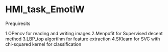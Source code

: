 # HMI_task_EmotiW

Prequiresits

1.OPencv for reading and writing images 2.Menpofit for Supervised decent method 3.LBP_top algortihm for feature extraction 4.SKlearn for SVC with chi-squared kernel for classification
